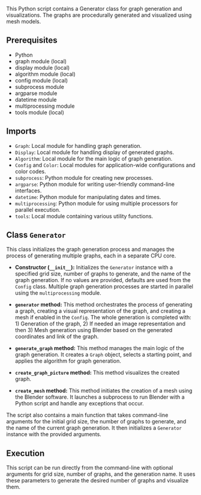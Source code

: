This Python script contains a Generator class for graph generation and visualizations. The graphs are procedurally generated and visualized using mesh models.

## Prerequisites

- Python
- graph module (local)
- display module (local)
- algorithm module (local)
- config module (local)
- subprocess module
- argparse module
- datetime module
- multiprocessing module
- tools module (local)

## Imports

- `Graph`: Local module for handling graph generation.
- `Display`: Local module for handling display of generated graphs.
- `Algorithm`: Local module for the main logic of graph generation.
- `Config` and `Color`: Local modules for application-wide configurations and color codes.
- `subprocess`: Python module for creating new processes.
- `argparse`: Python module for writing user-friendly command-line interfaces.
- `datetime`: Python module for manipulating dates and times.
- `multiprocessing`: Python module for using multiple processors for parallel execution.
- `tools`: Local module containing various utility functions.

## Class `Generator`

This class initializes the graph generation process and manages the process of generating multiple graphs, each in a separate CPU core.

- **Constructor (`__init__`):** Initializes the `Generator` instance with a specified grid size, number of graphs to generate, and the name of the graph generation. If no values are provided, defaults are used from the `Config` class. Multiple graph generation processes are started in parallel using the `multiprocessing` module.
    
- **`generator` method:** This method orchestrates the process of generating a graph, creating a visual representation of the graph, and creating a mesh if enabled in the `Config`. The whole generation is completed with: 1) Generation of the graph, 2) If needed an image representation and then 3) Mesh generation using Blender based on the generated coordinates and link of the graph.
    
- **`generate_graph` method:** This method manages the main logic of the graph generation. It creates a `Graph` object, selects a starting point, and applies the algorithm for graph generation.
    
- **`create_graph_picture` method:** This method visualizes the created graph.
    
- **`create_mesh` method:** This method initiates the creation of a mesh using the Blender software. It launches a subprocess to run Blender with a Python script and handle any exceptions that occur.
    

The script also contains a main function that takes command-line arguments for the initial grid size, the number of graphs to generate, and the name of the current graph generation. It then initializes a `Generator` instance with the provided arguments.

## Execution

This script can be run directly from the command-line with optional arguments for grid size, number of graphs, and the generation name. It uses these parameters to generate the desired number of graphs and visualize them.